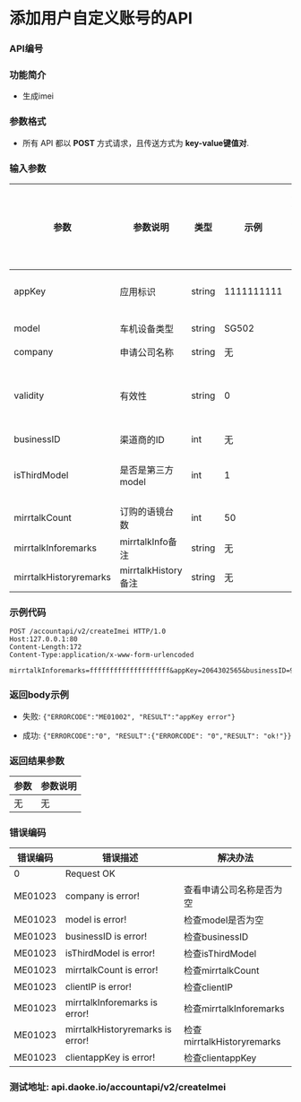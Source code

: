 添加用户自定义账号的API
===============================

### API编号

### 功能简介
* 生成imei

### 参数格式

* 所有 API 都以 **POST** 方式请求，且传送方式为 **key-value键值对**.

### 输入参数


 参数                   |参数说明            |  类型      |   示例          |是否允许为空|  限制条件
-----------------------|-------------------|------------|----------------|------------|---------------------
 appKey                | 应用标识           | string      |  1111111111    |否          | 长度不大于10
 model                 | 车机设备类型        | string      |  SG502         |否          | 长度为5
 company               | 申请公司名称        | string      |  无            |否          | 无
 validity              | 有效性             | string      |  0             |否          | 0：无效；1：有效'
 businessID            | 渠道商的ID         | int         |  无            |否          | 无
 isThirdModel          | 是否是第三方model   | int         |  1             |否          | 0--不是;1--是
 mirrtalkCount         | 订购的语镜台数      |  int        |  50            |否          | 无
 mirrtalkInforemarks   | mirrtalkInfo备注   | string      |  无            |否          | 无
 mirrtalkHistoryremarks| mirrtalkHistory备注| string      |  无            |否          | 无


### 示例代码


    POST /accountapi/v2/createImei HTTP/1.0
    Host:127.0.0.1:80
    Content-Length:172
    Content-Type:application/x-www-form-urlencoded

    mirrtalkInforemarks=ffffffffffffffffffff&appKey=2064302565&businessID=99&company=anli&clientappKey=3333333333&isThirdModel=1&sign=A88050DF546F9912374D65B6DE515C56CA6BD070&mirrtalkCount=1&mirrtalkHistoryremarks=lllllllllllllllllllllllllllllllll&model=AL000

### 返回body示例

* 失败: `{"ERRORCODE":"ME01002", "RESULT":"appKey error"}`

* 成功: `{"ERRORCODE":"0", "RESULT":{"ERRORCODE": "0","RESULT": "ok!"}}`


### 返回结果参数

参数                    | 参数说明
------------------------|--------------------------------
无                      | 无

### 错误编码

错误编码    | 错误描述                          | 解决办法
------------|---------------------------------|------------------
0           | Request OK                      |
ME01023     | company is error!               | 查看申请公司名称是否为空
ME01023     | model is error!                 | 检查model是否为空
ME01023     | businessID is error!            | 检查businessID
ME01023     | isThirdModel is error!          | 检查isThirdModel
ME01023     | mirrtalkCount is error!         | 检查mirrtalkCount
ME01023     | clientIP is error!              | 检查clientIP
ME01023     | mirrtalkInforemarks is error!   | 检查mirrtalkInforemarks
ME01023     | mirrtalkHistoryremarks is error!| 检查mirrtalkHistoryremarks
ME01023     | clientappKey is error!          | 检查clientappKey

### 测试地址: api.daoke.io/accountapi/v2/createImei
